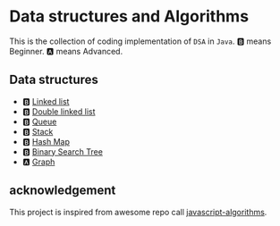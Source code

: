 # Data structures and Algorithms

This is the collection of coding implementation of `DSA` in `Java`.
🅱️ means Beginner.
🅰️ means Advanced.

## Data structures

- 🅱️ [Linked list](./linkedList/LinkedList.java)
- 🅱️ [Double linked list](./doubleLinkedList/DoubleLinkedList.java)
- 🅱️ [Queue](./queue/Queue.java)
- 🅱️ [Stack](./stack/Stack.java)
- 🅱️ [Hash Map](./hashMap/HashMap.java)
- 🅱️ [Binary Search Tree](./binarySearchTree/BinarySearchTree.java)
- 🅰️ [Graph](./graph/Graph.java)

## acknowledgement

This project is inspired from awesome repo call [javascript-algorithms](https://github.com/trekhleb/javascript-algorithms).

